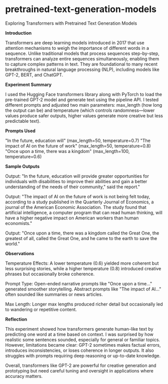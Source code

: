 # pretrained-text-generation-models

Exploring Transformers with Pretrained Text Generation Models

**Introduction**

Transformers are deep learning models introduced in 2017 that use attention mechanisms to weigh the importance of different words in a sequence. Unlike traditional models that process sequences step-by-step, transformers can analyze entire sequences simultaneously, enabling them to capture complex patterns in text. They are foundational to many recent breakthroughs in natural language processing (NLP), including models like GPT-2, BERT, and ChatGPT.

**Experiment Summary**

I used the Hugging Face transformers library along with PyTorch to load the pre-trained GPT-2 model and generate text using the pipeline API. I tested different prompts and adjusted two main parameters: max_length (how long the output can be) and temperature (which controls randomness—lower values produce safer outputs, higher values generate more creative but less predictable text).

**Prompts Used**

"In the future, education will" (max_length=50, temperature=0.7)
"The impact of AI on the future of work" (max_length=50, temperature=0.8)
"Once upon a time, there was a kingdom" (max_length=100, temperature=0.6)

**Sample Outputs**

Output: "In the future, education will provide greater opportunities for individuals with disabilities to improve their abilities and gain a better understanding of the needs of their community," said the report."

Output: "The impact of AI on the future of work is not being felt today, according to a study published in the Quarterly Journal of Economics, a journal of the American Economic Association. The study found that artificial intelligence, a computer program that can read human thinking, will have a higher negative impact on American workers than human economists."

Output: "Once upon a time, there was a kingdom called the Great One, the greatest of all, called the Great One, and he came to the earth to save the world."

**Observations**

Temperature Effects: A lower temperature (0.6) yielded more coherent but less surprising stories, while a higher temperature (0.8) introduced creative phrases but occasionally broke coherence.

Prompt Type: Open-ended narrative prompts like "Once upon a time..." generated smoother storytelling. Abstract prompts like "The impact of AI..." often sounded like summaries or news articles.

Max Length: Longer max lengths produced richer detail but occasionally led to wandering or repetitive content.

**Reflection**

This experiment showed how transformers generate human-like text by predicting one word at a time based on context. I was surprised by how realistic some sentences sounded, especially for general or familiar topics. However, limitations became clear: GPT-2 sometimes makes factual errors, introduces inconsistencies, or loses coherence in longer outputs. It also struggles with prompts requiring deep reasoning or up-to-date knowledge.

Overall, transformers like GPT-2 are powerful for creative generation and prototyping but need careful tuning and oversight in applications where accuracy matters.
